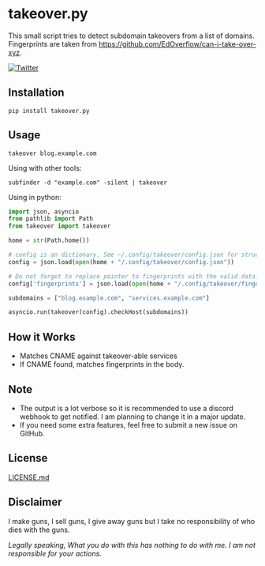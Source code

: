 # takeover.py
This small script tries to detect subdomain takeovers from a list of domains. Fingerprints are taken from https://github.com/EdOverflow/can-i-take-over-xyz.

[![Twitter](https://img.shields.io/twitter/url?style=social)](https://twitter.com/intent/tweet?text=Wow:&url=https%3A%2F%2Fgithub.com%2F0xcrypto%2Ftakeover)

## Installation

```
pip install takeover.py
```

## Usage

```
takeover blog.example.com
```

Using with other tools:

```
subfinder -d "example.com" -silent | takeover
```

Using in python:

```python
import json, asyncio
from pathlib import Path
from takeover import takeover

home = str(Path.home())

# config is an dictionary. See ~/.config/takeover/config.json for structure
config = json.load(open(home + "/.config/takeover/config.json"))

# Do not forget to replace pointer to fingerprints with the valid data. See ~/.config/takeover/fingerprints.json for structure
config['fingerprints'] = json.load(open(home + "/.config/takeover/fingerprints.json"))

subdomains = ["blog.example.com", "services.example.com"]

asyncio.run(takeover(config).checkHost(subdomains))
```

## How it Works
* Matches CNAME against takeover-able services
* If CNAME found, matches fingerprints in the body.

## Note
* The output is a lot verbose so it is recommended to use a discord webhook to get notified. I am planning to change it in a major update. 
* If you need some extra features, feel free to submit a new issue on GitHub.

## License
[LICENSE.md](LICENSE.md)

## Disclaimer
I make guns, I sell guns, I give away guns but I take no responsibility of who dies with the guns.

_Legally speaking, What you do with this has nothing to do with me. I am not responsible for your actions._
